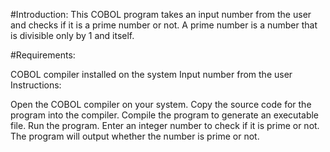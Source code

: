 #Introduction:
This COBOL program takes an input number from the user and checks if it is a prime number or not. A prime number is a number that is divisible only by 1 and itself.

#Requirements:

COBOL compiler installed on the system
Input number from the user
Instructions:

Open the COBOL compiler on your system.
Copy the source code for the program into the compiler.
Compile the program to generate an executable file.
Run the program.
Enter an integer number to check if it is prime or not.
The program will output whether the number is prime or not.